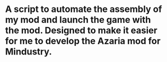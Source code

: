 # A script to automate the assembly of my mod and launch the game with the mod. Designed to make it easier for me to develop the Azaria mod for Mindustry.
